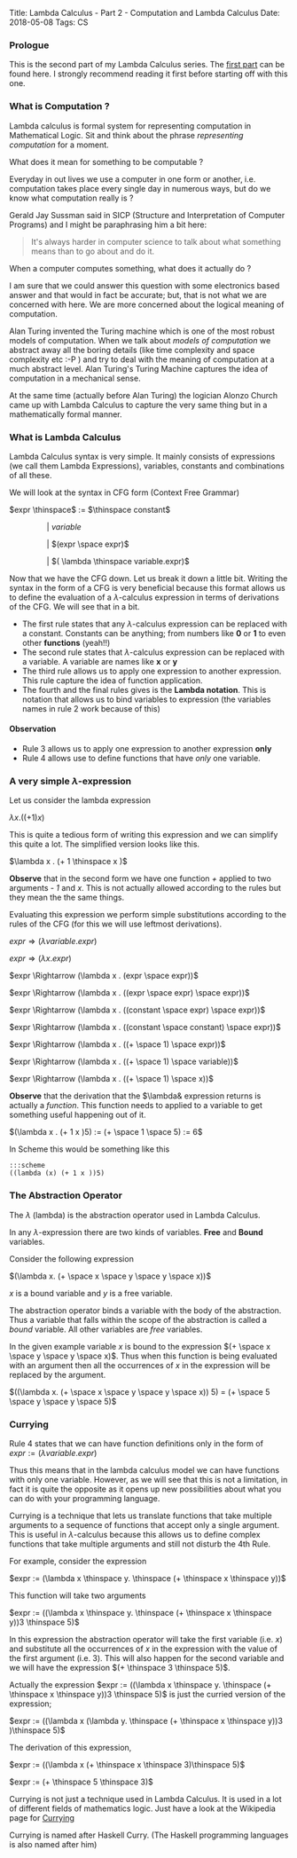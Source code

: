Title: Lambda Calculus - Part 2 - Computation and Lambda Calculus
Date: 2018-05-08
Tags: CS

### Prologue ###

This is the second part of my Lambda Calculus
series. The
[first part](https://signalshore.github.io/blog/Lambda-Calculus-Part-1.html) can
be found here. I strongly recommend reading it first before starting off with
this one.

### What is Computation ? ###

Lambda calculus is formal system for representing computation in
Mathematical Logic. Sit and think about the phrase _representing
computation_ for a moment.

What does it mean for something to be computable ?

Everyday in out lives we use a computer in one form or another,
i.e. computation takes place every single day in numerous ways, but
do we know what computation really is ? 

Gerald Jay Sussman said in SICP (Structure and Interpretation of Computer Programs) and I might be paraphrasing him a bit here:

> It's always harder in computer science to talk about what something
> means than to go about and do it.

When a computer computes something, what does it actually do ?

I am sure that we could answer this question with some electronics
based answer and that would in fact be accurate; but, that is not what
we are concerned with here. We are more concerned about the logical
meaning of computation.

Alan Turing invented the Turing machine which is one of the most
robust models of computation. When we talk about _models of
computation_ we abstract away all the boring details (like time
complexity and space complexity etc :-P ) and try to deal with the
meaning of computation at a much abstract level.  Alan Turing's Turing
Machine captures the idea of computation in a mechanical sense.

At the same time (actually before Alan Turing) the logician Alonzo
Church came up with Lambda Calculus to capture the very same thing but in a mathematically formal manner. 

### What is Lambda Calculus ###
 
Lambda Calculus syntax is very simple. It mainly consists of
expressions (we call them Lambda Expressions), variables, constants
and combinations of all these.

We will look at the syntax in  CFG form (Context Free Grammar)

 $expr \thinspace$ $:=$ $\thinspace constant$
 
 $\qquad \qquad$ $|$ $variable$ 
 
 $\qquad \qquad$ $|$ $(expr \space expr)$ 
 
 $\qquad \qquad$ $|$ $( \lambda \thinspace variable.expr)$

	      
Now that we have the CFG down. Let us break it down a little bit.
Writing the syntax in the form of a CFG is very beneficial because this
format allows us to define the evaluation of a $\lambda$-calculus
expression in terms of derivations of the CFG. We will see that in a
bit.

* The first rule states that any $\lambda$-calculus expression can be
replaced with a constant. Constants can be anything; from numbers like
**0** or **1** to even other **functions** (yeah!!)
* The second rule states that $\lambda$-calculus expression can be
  replaced with a variable. A variable are names like **x** or **y**
* The third rule allows us to apply one expression to another
  expression. This rule capture the idea of function application.
* The fourth and the final rules gives is the **Lambda notation**. This is notation that allows us to bind variables to expression (the variables names in rule 2 work because of this)

#### **Observation** ####
- Rule 3 allows us to apply one expression to another expression **only**
- Rule 4 allows use to define functions that have *only* one variable.

### A very simple  $\lambda$-expression ###
Let us consider the lambda expression 

$\lambda x . ((+ 1) x)$

This is quite a tedious form of writing this expression and we can simplify this quite a lot. The simplified version looks like this.

$\lambda x . (+ 1 \thinspace x )$


**Observe** that in the second form we have one function *+* applied to two arguments - _1_ and _x_. This is not actually allowed according to the rules but they mean the the same things. 


Evaluating this expression we perform simple substitutions according to the rules of the CFG (for this we will use leftmost derivations).

$expr \Rightarrow (\lambda variable . expr)$

$expr \Rightarrow (\lambda x . expr)$

$expr \Rightarrow (\lambda x . (expr \space expr))$

$expr \Rightarrow (\lambda x . ((expr \space expr) \space expr))$

$expr \Rightarrow (\lambda x . ((constant \space expr) \space expr))$

$expr \Rightarrow (\lambda x . ((constant \space constant) \space expr))$

$expr \Rightarrow (\lambda x . ((+ \space 1) \space expr))$

$expr \Rightarrow (\lambda x . ((+ \space 1) \space variable))$

$expr \Rightarrow (\lambda x . ((+ \space 1) \space x))$



**Observe** that the derivation that the $\lambda& expression returns is actually a *function*. This function needs to applied to a variable to get something useful happening out of it. 

$(\lambda x . (+ 1 x )5) := (+ \space 1 \space 5) := 6$

In Scheme this would be something like this

	:::scheme
	((lambda (x) (+ 1 x ))5)

### The Abstraction Operator  ###
The $\lambda$ (lambda) is the abstraction operator used in Lambda Calculus.

In any $\lambda$-expression there are two kinds of variables. **Free** and **Bound** variables.

Consider the following expression

$(\lambda x. (+ \space x \space y \space y \space x))$

$x$ is a bound variable and $y$ is a free variable. 

The abstraction operator binds a variable with the body of the
abstraction. Thus a variable that falls within the scope of the
abstraction is called a *bound* variable. All other variables are
*free* variables.

In the given example variable $x$ is bound to the expression $(+
\space x \space y \space y \space x)$. Thus when this function is
being evaluated with an argument then all the occurrences of $x$ in the
expression will be replaced by the argument.

$((\lambda x. (+ \space x \space y \space y \space x)) 5) = (+ \space 5 \space y \space  y \space 5)$

 

### Currying ###
Rule 4 states that we can have function definitions only in the form of $expr := (\lambda variable . expr)$

Thus this means that in the lambda calculus model we can have
functions with only one variable. However, as we will see that this is
not a limitation, in fact it is quite the opposite as it opens up new
possibilities about what you can do with your programming language.

Currying is a technique that lets us translate functions that take
multiple arguments to a sequence of functions that accept only a
single argument. This is useful in $\lambda$-calculus because this
allows us to define complex functions that take multiple arguments and
still not disturb the 4th Rule.

For example, consider the expression 

$expr := (\lambda x \thinspace y. \thinspace (+ \thinspace x \thinspace y))$

This function will take two arguments 
	
$expr := ((\lambda x \thinspace y. \thinspace (+ \thinspace x \thinspace y))3 \thinspace 5)$

In this expression the abstraction operator will take the first variable (i.e. $x$) and substitute all the occurrences of $x$ in the expression with the value of the first argument (i.e. $3$). This will also happen for the second variable and we will have the expression $(+ \thinspace 3 \thinspace 5)$. 

Actually the expression $expr := ((\lambda x \thinspace y. \thinspace
(+ \thinspace x \thinspace y))3 \thinspace 5)$ is just the curried
version of the expression;

$expr := ((\lambda x (\lambda y. \thinspace (+ \thinspace x \thinspace y))3 )\thinspace 5)$

The derivation of this expression,

$expr := ((\lambda x (+ \thinspace x \thinspace 3)\thinspace 5)$

$expr := (+ \thinspace 5 \thinspace 3)$

Currying is not just a technique used in Lambda Calculus. It is used
in a lot of different fields of mathematics logic. Just have a look at
the Wikipedia page
for [Currying](https://en.wikipedia.org/wiki/Currying)

Currying is named after Haskell Curry. (The Haskell programming languages is also named after him)



